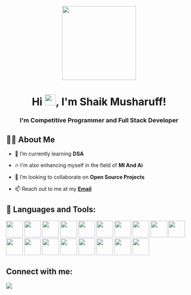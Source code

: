   <div align="center">
 <img src=https://media.giphy.com/media/du3J3cXyzhj75IOgvA/giphy.gif width="200"/>
  </div>

<h1 align="center">Hi <img src="https://raw.githubusercontent.com/MartinHeinz/MartinHeinz/master/wave.gif" width="30px" height="30px">, I'm Shaik Musharuff!
<h3 align="center">I'm Competitive Programmer and  Full Stack Developer  </h3>

 ## 🙋‍♂️ About Me


- 🌱 I’m currently learning **DSA**
 
- 🔥 I'm also enhancing myself in the field of **Ml And Ai**

- 👯 I’m looking to collaborate on **Open Source Projects**
 
- 📫 Reach out to me at my **<a href="mailto:musharuffshaik@gmail.com">Email</a>**
 
## 🚀 Languages and Tools:

<p align="left"> 
   <img src="https://img.icons8.com/color/96/000000/javascript.png" width=45 height=45></img>
<!--    <img src="https://img.icons8.com/color/96/000000/typescript.png" width=45 height=45></img> -->
   <img src="https://img.icons8.com/color/96/000000/c-plus-plus-logo.png" width=45 height=45></img>
   <img src="https://img.icons8.com/plasticine/100/000000/bash.png" width=45 height=45></img>
   <img src="https://img.icons8.com/color/96/000000/css3.png" width=45 height=45></img>
   <img src="https://img.icons8.com/color/96/000000/c-programming.png" width=45 height=45></img>
   <img src="https://img.icons8.com/color/96/000000/html-5.png" width=45 height=45></img>
<!--    <img src="https://img.icons8.com/color/96/000000/golang.png" width=45 height=45></img> -->
   <img src="https://img.icons8.com/plasticine/100/000000/react.png" width=45 height=45></img>
   <img src="https://upload.wikimedia.org/wikipedia/commons/thumb/d/d5/Tailwind_CSS_Logo.svg/2048px-Tailwind_CSS_Logo.svg.png" width=45 height=45></img>
<!--    <img src="https://img.icons8.com/color/96/000000/firebase.png" width=45 height=45></img> -->
   <img src="https://img.icons8.com/color/96/000000/nodejs.png" width=45 height=45></img>
<!--    <img src="https://camo.githubusercontent.com/6686b9ef0e21e13c9e7c846340303765c0f36e40a0490bcad453ea9d0d433ea0/68747470733a2f2f7777772e6d656d656e746f746563682e696e2f6173736574732f696d616765732f69636f6e732f657870726573732e706e67" width=45 height=45></img> -->
<!--    <img src="https://cdn.worldvectorlogo.com/logos/fastapi.svg" width=45 height=45></img> -->
   <img src="https://img.icons8.com/color/96/000000/mysql-logo.png" width=45 height=45></img>
<!--    <img src="https://img.icons8.com/color/96/000000/postgreesql.png" width=45 height=45></img> -->
   <img src="https://img.icons8.com/color/96/000000/mongodb.png" width=45 height=45></img>
<!--    <img src="https://img.icons8.com/color/96/000000/opencv.png" width=45 height=45></img> -->
<!--    <img src="https://img.icons8.com/fluency/96/000000/docker.png" width=45 height=45></img> -->
<!--    <img src="https://img.icons8.com/color/96/000000/kubernetes.png" width=45 height=45></img> -->
<!--    <img src="https://img.icons8.com/color/96/000000/jenkins.png" width=45 height=45></img> -->
<!--    <img src="https://img.icons8.com/color/96/000000/google-cloud.png" width=45 height=45></img> -->
   <img src="https://www.vectorlogo.zone/logos/netlify/netlify-icon.svg" width=45 height=45></img>
   <img src="https://img.icons8.com/color/96/000000/git.png" width=45 height=45></img>
   <img src="https://img.icons8.com/color/96/000000/linux--v1.png" width=45 height=45></img>
   <img src="https://img.icons8.com/color/96/000000/latex.png" width=45 height=45></img>
   <img src="https://www.vectorlogo.zone/logos/getpostman/getpostman-icon.svg" width=45 height=45></img>
<!--    <img src="https://img.icons8.com/color/96/000000/ubuntu--v1.png" width=45 height=45></img> -->
<!--    <img src="https://img.icons8.com/doodle/96/000000/canva.png" width=45 height=45></img> -->
   <img src="https://img.icons8.com/color/96/000000/markdown.png" width=45 height=45></img>
   <img src="https://avatars.githubusercontent.com/u/44036562?s=280&v=4" width=45 height=45></img>
</p>
 

## Connect with me:
<p align="left">
<a href = "https://www.linkedin.com/in/musharuff-shaik-b45ba7298/"><img src="https://img.icons8.com/fluent/48/000000/linkedin.png"/></a>
<!-- <a href = "https://twitter.com/sagar180304"><img src="https://img.icons8.com/fluent/48/000000/twitter.png"/></a> -->
</p>

